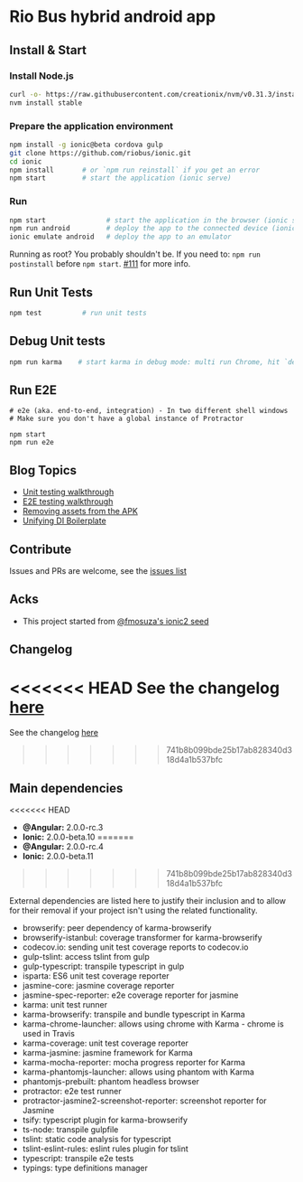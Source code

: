 # Rio Bus hybrid android app

## Install & Start

### Install Node.js
```bash
curl -o- https://raw.githubusercontent.com/creationix/nvm/v0.31.3/install.sh | bash # Mac or linux, follow the instructions
nvm install stable
```

### Prepare the application environment
```bash
npm install -g ionic@beta cordova gulp
git clone https://github.com/riobus/ionic.git
cd ionic
npm install       # or `npm run reinstall` if you get an error
npm start         # start the application (ionic serve)
```

### Run
```bash
npm start               # start the application in the browser (ionic serve)
npm run android         # deploy the app to the connected device (ionic run android)
ionic emulate android   # deploy the app to an emulator 
```

Running as root? You probably shouldn't be. If you need to: `npm run postinstall` before `npm start`. [#111](https://github.com/lathonez/clicker/issues/111) for more info.

## Run Unit Tests
```bash
npm test          # run unit tests
```

## Debug Unit tests
```bash
npm run karma    # start karma in debug mode: multi run Chrome, hit `debug` to get going.
```

## Run E2E
```
# e2e (aka. end-to-end, integration) - In two different shell windows
# Make sure you don't have a global instance of Protractor

npm start
npm run e2e
```

## Blog Topics

* [Unit testing walkthrough](http://lathonez.com/2016/ionic-2-unit-testing/)
* [E2E testing walkthrough](http://lathonez.com/2016/ionic-2-e2e-testing/)
* [Removing assets from the APK](http://lathonez.com/2016/cordova-remove-assets/)
* [Unifying DI Boilerplate](http://lathonez.com/2016/unify-di-boilerplate/)

## Contribute
Issues and PRs are welcome, see the [issues list](https://github.com/riobus/ionic/issues)

## Acks

* This project started from [@fmosuza's ionic2 seed](https://github.com/fmsouza/ionic2-blank)

## Changelog

<<<<<<< HEAD
See the changelog [here](https://github.com/riobus/ionic/blob/master/CHANGELOG.md)
=======
See the changelog [here](https://github.com/fmsouza/ionic2-blank/blob/master/CHANGELOG.md)
>>>>>>> 741b8b099bde25b17ab828340d318d4a1b537bfc

## Main dependencies

<<<<<<< HEAD
* **@Angular:** 2.0.0-rc.3
* **Ionic:** 2.0.0-beta.10
=======
* **@Angular:** 2.0.0-rc.4
* **Ionic:** 2.0.0-beta.11
>>>>>>> 741b8b099bde25b17ab828340d318d4a1b537bfc

External dependencies are listed here to justify their inclusion and to allow for their removal if your project isn't using the related functionality.

* browserify: peer dependency of karma-browserify
* browserify-istanbul: coverage transformer for karma-browserify
* codecov.io: sending unit test coverage reports to codecov.io
* gulp-tslint: access tslint from gulp
* gulp-typescript: transpile typescript in gulp
* isparta: ES6 unit test coverage reporter
* jasmine-core: jasmine coverage reporter
* jasmine-spec-reporter: e2e coverage reporter for jasmine
* karma: unit test runner
* karma-browserify: transpile and bundle typescript in Karma
* karma-chrome-launcher: allows using chrome with Karma - chrome is used in Travis
* karma-coverage: unit test coverage reporter
* karma-jasmine: jasmine framework for Karma
* karma-mocha-reporter: mocha progress reporter for Karma
* karma-phantomjs-launcher: allows using phantom with Karma
* phantomjs-prebuilt: phantom headless browser
* protractor: e2e test runner
* protractor-jasmine2-screenshot-reporter: screenshot reporter for Jasmine
* tsify: typescript plugin for karma-browserify
* ts-node: transpile gulpfile
* tslint: static code analysis for typescript
* tslint-eslint-rules: eslint rules plugin for tslint
* typescript: transpile e2e tests
* typings: type definitions manager
